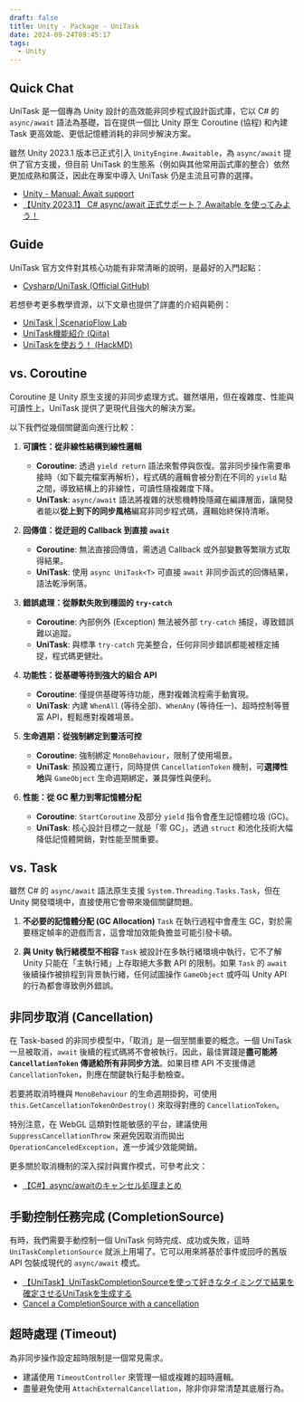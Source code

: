 ```yaml
---
draft: false
title: Unity - Package - UniTask
date: 2024-09-24T09:45:17
tags:
  - Unity
---
```


## Quick Chat

UniTask 是一個專為 Unity 設計的高效能非同步程式設計函式庫，它以 C# 的 `async/await` 語法為基礎，旨在提供一個比 Unity 原生 Coroutine (協程) 和內建 Task 更高效能、更低記憶體消耗的非同步解決方案。

雖然 Unity 2023.1 版本已正式引入 `UnityEngine.Awaitable`，為 `async/await` 提供了官方支援，但目前 UniTask 的生態系（例如與其他常用函式庫的整合）依然更加成熟和廣泛，因此在專案中導入 UniTask 仍是主流且可靠的選擇。
- [Unity - Manual: Await support](https://docs.unity3d.com/2023.2/Documentation/Manual/AwaitSupport.html)
- [【Unity 2023.1】 C# async/await 正式サポート？ Awaitable を使ってみよう！](https://www.youtube.com/watch?v=B2jiquau_TQ)

## Guide

UniTask 官方文件對其核心功能有非常清晰的說明，是最好的入門起點：
- [Cysharp/UniTask (Official GitHub)](https://github.com/Cysharp/UniTask)

若想參考更多教學資源，以下文章也提供了詳盡的介紹與範例：
- [UniTask | ScenarioFlow Lab](https://scenarioflow-lab.dotprologue.com/category/unitask/)
- [UniTask機能紹介 (Qiita)](https://qiita.com/toRisouP/items/4445b6b9bf00e49eb147)
- [UniTaskを使おう！ (HackMD)](https://hackmd.io/@-xLrSnFfROOeIeRnENCWcQ/Bke4eFcrd)

## vs. Coroutine 

Coroutine 是 Unity 原生支援的非同步處理方式。雖然堪用，但在複雜度、性能與可讀性上，UniTask 提供了更現代且強大的解決方案。

以下我們從幾個關鍵面向進行比較：

1.  **可讀性：從非線性結構到線性邏輯**
	*   **Coroutine**: 透過 `yield return` 語法來暫停與恢復。當非同步操作需要串接時（如下載完檔案再解析），程式碼的邏輯會被分割在不同的 `yield` 點之間，導致結構上的非線性，可讀性隨複雜度下降。
	*   **UniTask**: `async/await` 語法將複雜的狀態機轉換隱藏在編譯層面，讓開發者能以**從上到下的同步風格**編寫非同步程式碼，邏輯始終保持清晰。

2.  **回傳值：從迂迴的 Callback 到直接 `await`**
	*   **Coroutine**: 無法直接回傳值，需透過 Callback 或外部變數等繁瑣方式取得結果。
	*   **UniTask**: 使用 `async UniTask<T>` 可直接 `await` 非同步函式的回傳結果，語法乾淨俐落。

3. **錯誤處理：從靜默失敗到穩固的 `try-catch`**
	*   **Coroutine**: 內部例外 (Exception) 無法被外部 `try-catch` 捕捉，導致錯誤難以追蹤。
	*   **UniTask**: 與標準 `try-catch` 完美整合，任何非同步錯誤都能被穩定捕捉，程式碼更健壯。

4. **功能性：從基礎等待到強大的組合 API**
	*   **Coroutine**: 僅提供基礎等待功能，應對複雜流程需手動實現。
	*   **UniTask**: 內建 `WhenAll` (等待全部)、`WhenAny` (等待任一)、超時控制等豐富 API，輕鬆應對複雜場景。

5.  **生命週期：從強制綁定到靈活可控**
	*   **Coroutine**: 強制綁定 `MonoBehaviour`，限制了使用場景。
	*   **UniTask**: 預設獨立運行，同時提供 `CancellationToken` 機制，可**選擇性地**與 `GameObject` 生命週期綁定，兼具彈性與便利。

6.  **性能：從 GC 壓力到零記憶體分配**
	*   **Coroutine**: `StartCoroutine` 及部分 `yield` 指令會產生記憶體垃圾 (GC)。
	*   **UniTask**: 核心設計目標之一就是「零 GC」，透過 `struct` 和池化技術大幅降低記憶體開銷，對性能至關重要。

## vs. Task 

雖然 C# 的 `async/await` 語法原生支援 `System.Threading.Tasks.Task`，但在 Unity 開發環境中，直接使用它會帶來幾個關鍵問題。

1.  **不必要的記憶體分配 (GC Allocation)**
    `Task` 在執行過程中會產生 GC，對於需要穩定幀率的遊戲而言，這會增加效能負擔並可能引發卡頓。

2.  **與 Unity 執行緒模型不相容**
    `Task` 被設計在多執行緒環境中執行，它不了解 Unity 只能在「主執行緒」上存取絕大多數 API 的限制。如果 `Task` 的 `await` 後續操作被排程到背景執行緒，任何試圖操作 `GameObject` 或呼叫 Unity API 的行為都會導致例外錯誤。


## 非同步取消 (Cancellation)

在 Task-based 的非同步模型中，「取消」是一個至關重要的概念。一個 UniTask 一旦被取消，`await` 後續的程式碼將不會被執行。因此，最佳實踐是**盡可能將 `CancellationToken` 傳遞給所有非同步方法**。如果目標 API 不支援傳遞 `CancellationToken`，則應在關鍵執行點手動檢查。

若要將取消時機與 `MonoBehaviour` 的生命週期掛鉤，可使用 `this.GetCancellationTokenOnDestroy()` 來取得對應的 `CancellationToken`。

特別注意，在 WebGL 這類對性能敏感的平台，建議使用 `SuppressCancellationThrow` 來避免因取消而拋出 `OperationCanceledException`，進一步減少效能開銷。

更多關於取消機制的深入探討與實作模式，可參考此文：
- [【C#】async/awaitのキャンセル処理まとめ](https://qiita.com/toRisouP/items/60673e4a39319e69fbc0)


## 手動控制任務完成 (CompletionSource)

有時，我們需要手動控制一個 UniTask 何時完成、成功或失敗，這時 `UniTaskCompletionSource` 就派上用場了。它可以用來將基於事件或回呼的舊版 API 包裝成現代的 `async/await` 模式。

- [【UniTask】UniTaskCompletionSourceを使って好きなタイミングで結果を確定させるUniTaskを生成する](https://www.hanachiru-blog.com/entry/2021/07/10/221719)
- [Cancel a CompletionSource with a cancellation](https://github.com/Cysharp/UniTask/issues/81#issuecomment-635752670)

## 超時處理 (Timeout)

為非同步操作設定超時限制是一個常見需求。
- 建議使用 `TimeoutController` 來管理一組或複雜的超時邏輯。
- 盡量避免使用 `AttachExternalCancellation`，除非你非常清楚其底層行為。

















